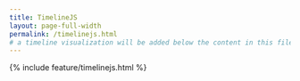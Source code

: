 ```yaml
---
title: TimelineJS
layout: page-full-width
permalink: /timelinejs.html
# a timeline visualization will be added below the content in this file
---
```


{% include feature/timelinejs.html %}
